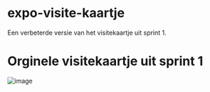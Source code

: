 # expo-visite-kaartje
Een verbeterde versie van het visitekaartje uit sprint 1.

# Orginele visitekaartje uit sprint 1

![image](https://github.com/Demivdm/expo-visite-kaartje/assets/112861166/f682fffd-5c9d-4c78-9d02-b8cbc7c86101)


